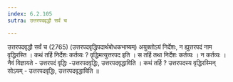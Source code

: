 ```yaml
---
index: 6.2.105
sutra: उत्तरपदवृद्धौ सर्वं च

---
```

 उत्तरपदवृद्धौ सर्वं च (2765) (उत्तरपदवृद्धिपदार्थबोधकभाष्यम्) अयुक्तोऽयं निर्देशः, न ह्युत्तरपदं नाम वृद्धिरस्ति । कथं तर्हि निर्देशः कर्तव्यः ? वृद्धिमत्युत्तरपद इति । स तर्हि तथा निर्देशः कर्तव्यः । न कर्तव्यः । नैवं विज्ञायते - उत्तरपदं वृद्धिः -उत्तरपदवृद्धिः, उत्तरपदवृद्धाविति । कथं तर्हि ? उत्तरपदस्य वृद्धिरस्मिन् सोऽयम् - उत्तरपदवृद्धिः, उत्तरपदवृद्धाविति ॥ 